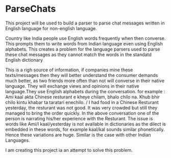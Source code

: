 # ParseChats
This project will be used to build a parser to parse chat messages written in English language for non-english language.

Country like India people use English words frequently when then converse. This prompts them to write words from Indian language even using English alphabets. 
This creates a problem for the language parsers used to parse these chat messages as they cannot match the words in the standatd English dictionary

This is a righ source of information, if companies mine these texts/messages then they will better understand the consumer demands much better, as two friends more
often than not will converse in their native language. They will exchange views and opinions in their native language.They use English alphabets during the conversation. 
for example : Ami kaal akta Chinese resturant e kheye chilam, bhalo chilo na. Khub bhir chilo kintu khabar ta taratari enechilo. / I had food in a Chinese Resturant yesterday, the resturant was not good. 
It was very crowded but still they managed to bring the order quickly.
In the above conversation one of the person is narrating his/her experience with the Resturant. The issue is words like Ami/I kaal/yesterday is not available in dictionaries as the dilect is embedded in these words, 
for example kaal/kal sounds similar phonetically. Hence these variations are huge. Similar is the case with other Indian Languages.    

I am creating this project ia an attempt to solve this problem.



